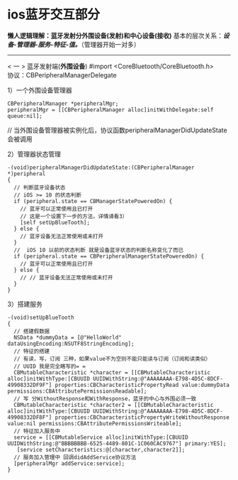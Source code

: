 # ios蓝牙交互部分

**懒人逻辑理解：蓝牙发射分外围设备(发射)和中心设备(接收)** 
基本的层次关系：***设备-管理器-服务-特征-值。***（管理器开始一对多） 
***

< 一 > 蓝牙发射端(**外围设备**)
#import <CoreBluetooth/CoreBluetooth.h>  
协议：CBPeripheralManagerDelegate 

1）一个外围设备管理器

```
CBPeripheralManager *peripheralMgr; 
peripheralMgr = [[CBPeripheralManager alloc]initWithDelegate:self queue:nil];  
``` 
// 当外围设备管理器被实例化后，协议函数peripheralManagerDidUpdateState会被调用 

2）管理器状态管理
```
-(void)peripheralManagerDidUpdateState:(CBPeripheralManager *)peripheral
{
  // 判断蓝牙设备状态
  // iOS >= 10 的状态判断
  if (peripheral.state == CBManagerStatePoweredOn) {
    // 蓝牙可以正常使用且已打开
    // 这是一个设置下一步的方法，详情请看3）
    [self setUpBlueTooth];
  } else {
    // 蓝牙设备无法正常使用或未打开
  }
  //  iOS 10 以前的状态判断 就是设备蓝牙状态的判断名称变化了而已
  if (peripheral.state == CBPeripheralManagerStatePoweredOn) {
    // 蓝牙可以正常使用且已打开
  } else {
    // // 蓝牙设备无法正常使用或未打开
  }
}
```

3）搭建服务

```
-(void)setUpBlueTooth
{
  // 搭建假数据 
  NSData *dummyData = [@"HelloWorld" dataUsingEncoding:NSUTF8StringEncoding]; 
  // 特征的搭建 
  // 有读，写，订阅 三种，如果value不为空则不能只能读与订阅（订阅和读类似） 
  // UUID 我是完全瞎写的= = 
  CBMutableCharacteristic *character = [[CBMutableCharacteristic alloc]initWithType:[CBUUID UUIDWithString:@"AAAAAAAA-E798-4D5C-8DCF-49908332DF9F"] properties:CBCharacteristicPropertyRead value:dummyData permissions:CBAttributePermissionsReadable]; 
  // 写 分WithoutResponse和WithResponse，蓝牙的中心与外围必须一致 
  CBMutableCharacteristic *character2 = [[CBMutableCharacteristic alloc]initWithType:[CBUUID UUIDWithString:@"AAAAAAAA-E798-4D5C-8DCF-49908332DF8F"] properties:CBCharacteristicPropertyWriteWithoutResponse value:nil permissions:CBAttributePermissionsWriteable]; 
  // 特征加入服务中 
  service = [[CBMutableService alloc]initWithType:[CBUUID UUIDWithString:@"BBBBBBBB-6525-4489-801C-1C060CAC9767"] primary:YES]; 
   [service setCharacteristics:@[character,character2]]; 
  // 服务加入管理中 回调didAddService协议方法 
  [peripheralMgr addService:service]; 
}
```

